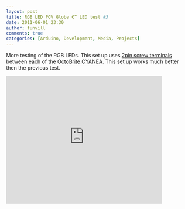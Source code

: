 ```yaml
---
layout: post
title: RGB LED POV Globe €“ LED test #3
date: 2011-06-01 23:30
author: funvill
comments: true
categories: [Arduino, Development, Media, Projects]
---
```

More testing of the RGB LEDs. This set up uses <a href="http://www.abluestar.com/blog/wp-content/uploads/2011/05/10pcs-2-Pin-Screw-Terminal-Block-Connector-5mm-Pitch-150x150.jpg">2pin screw terminals</a> between each of the <a href="http://macetech.com/store/index.php?main_page=product_info&products_id=12">OctoBrite CYANEA</a>. This set up works much better then the previous test. 

<iframe width="425" height="349" src="http://www.youtube.com/embed/-Kvd0mfguOw" frameborder="0" allowfullscreen></iframe>
